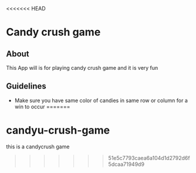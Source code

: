 <<<<<<< HEAD
# Candy crush game

## About

This App will is for playing candy crush game and it is very fun

## Guidelines

* Make sure you have same color of candies in same row or column for a win to occur
=======
# candyu-crush-game
this is a candycrush game
>>>>>>> 51e5c7793caea6a104d1d2792d6f5dcaa71949d9
